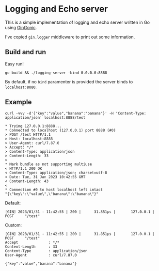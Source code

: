 # Logging and Echo server

This is a simple implementation of logging and echo server written in Go using [GinGonic](https://github.com/gin-gonic/gin).

I've copied `gin.logger` middleware to print out some information.

## Build and run
Easy run!
```shell
go build && ./logging-server -bind 0.0.0.0:8888
```

By default, if no `bind` paramenter is provided the server binds to `localhost:8080`. 

## Example
```shell
curl -vvv -d'{"key":"value","banana":"banana"}' -H 'Content-Type: application/json' localhost:8888/test
```
```
* Trying 127.0.0.1:8888...
* Connected to localhost (127.0.0.1) port 8888 (#0)
> POST /test HTTP/1.1
> Host: localhost:8888
> User-Agent: curl/7.87.0
> Accept: */*
> Content-Type: application/json
> Content-Length: 33
> 
* Mark bundle as not supporting multiuse
< HTTP/1.1 200 OK
< Content-Type: application/json; charset=utf-8
< Date: Tue, 31 Jan 2023 10:42:55 GMT
< Content-Length: 43
< 
* Connection #0 to host localhost left intact
"{\"key\":\"value\",\"banana\":\"banana\"}"  
```

Default:
```
[GIN] 2023/01/31 - 11:42:55 | 200 |      31.851µs |       127.0.0.1 | POST     "/test"
```

Custom:
```
[GIN] 2023/01/31 - 11:42:55 | 200 |      31.851µs |       127.0.0.1 | POST     "/test"
Accept              : */*
Content-Length      : 33
Content-Type        : application/json
User-Agent          : curl/7.87.0

{"key":"value","banana":"banana"}

```
